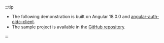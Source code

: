 :::tip

- The following demonstration is built on Angular 18.0.0 and [angular-auth-oidc-client](https://github.com/damienbod/angular-auth-oidc-client).
- The sample project is available in the [GitHub repository](https://github.com/logto-io/js/tree/master/packages/angular-sample).

:::
